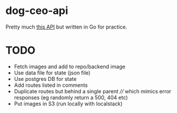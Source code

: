 # dog-ceo-api
Pretty much [this API](https://github.com/ElliottLandsborough/dog-ceo-api) but written in Go for practice. 

# TODO
- Fetch images and add to repo/backend image
- Use data file for state (json file)
- Use postgres DB for state
- Add routes listed in comments
- Duplicate routes but behind a single parent *//* which mimics error responses (eg randomly return a 500, 404 etc)
- Put images in S3 (run locally with localstack)

